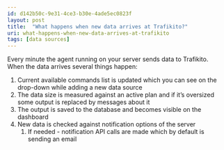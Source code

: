 ```yaml
---
id: d142b50c-9e31-4ce3-b30e-4ade5ec0823f
layout: post
title:  "What happens when new data arrives at Trafikito?"
uri: what-happens-when-new-data-arrives-at-trafikito
tags: [data sources]
---
```


Every minute the agent running on your server sends data to Trafikito. When the data arrives several things happen:


<!--more-->

1.  Current available commands list is updated which you can see on the drop-down while adding a new data source
2.  The data size is measured against an active plan and if it’s oversized some output is replaced by messages about it
3.  The output is saved to the database and becomes visible on the dashboard
4.  New data is checked against notification options of the server
    1.  If needed - notification API calls are made which by default is sending an email